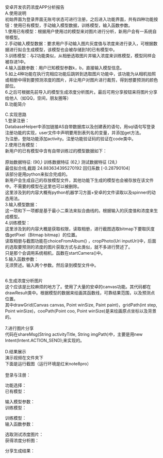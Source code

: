 安卓开发农药浓度APP分析报告<br>
A.使用说明<br>
初始界面为登录界面无账号状态可进行注册，之后进入功能界面，共有四种功能按钮：使用已有模型，手动输入模型数据，训练模型，输入函数参数。<br>
1.使用已有模型：根据用户使用过的模型来对图片进行分析，新用户会有一系统自带模型。<br>
2.手动输入模型数据：要求用户手动输入图片灰度值与浓度来进行录入，可根据数据进行拟合生成模型，该模型也会被存储到1的已有模型中。<br>
3.训练模型：与2功能类似，从相册选取图片并输入浓度来训练模型，模型同样会被存进1中。<br>
4.输入函数参数：用户已知模型参数k，b，直接输入模型信息。<br>
5.如上4种功能在执行完相应功能后跳转到选取图片功能中，该功能为从相机拍照或相册中得到要预测浓度的图片，并让用户对图片进行裁剪，得到想要预测的颜色部位。<br>
6.之后可根据先前导入的模型生成浓度分析图片。最后可用分享按钮来将图片分享给他人（如QQ，空间，朋友圈等）<br>
B.功能简介<br>



C.实现思路<br>
1.登录注册：<br>
DatabaseHelper中添加链接AS自带数据库以及创建表的语句，用sql语句写登录注册功能的实现，user文件中声明要用到表列名的变量，并添加get方法。<br>
为注册，登陆功能添加activity。注册功能验证码的验证在code类中。<br>
2.使用已有模型：<br>
新用户的已有模型中含有自带训练过的模型数据如下：<br>
<br>
原始数据特征: (90,) 训练数据特征 (62,) 测试数据特征 (28,)<br>
最佳拟合线,截距 24.883634395270192 回归系数 [-0.28790104]<br>
该部分是用python来拟合完成的。<br>
新用户会生成自己的存放模型文件，其他功能下生成的模型也会被存放在该文件中。不需要的模型在这里也可以被删除。<br>
这里涉及到的内容大概有python机器学习方面+安卓的文件读取以及spinner的动态用法。<br>
3.输入模型数据：<br>
这一项和下一项都是基于最小二乘法来拟合曲线的。根据输入的灰度值和浓度来生成模型。<br>
4.训练模型：<br>
这里涉及到的内容大概是获取权限，读取相册，进行截图选取bitmap下要取灰度值getPixel（Bitmap bitmap）的位置。<br>
读取相册与截图功能在choiceFromAlbum() ，cropPhoto(Uri inputUri)中，后面的选取要预测的浓度的图片获取方式与此类似，就不多进行赘述了。<br>
只是那个会调用系统相机，函数在startCamera()中。<br>
5.输入函数参数：<br>
无须赘述。输入两个参数。然后录到模型文件中。<br>
<br>

6.生成浓度分析图片<br>
这个应该是比较麻烦的地方了。使用了大量的安卓的canvas功能。其代码都在drawResult类中。根据模型的数据来绘画其函数线，可靠结果范围，以及预测点位置。<br>
其中drawGrid(Canvas canvas, Point winSize, Paint paint)，gridPath(int step, Point winSize)，cooPath(Point coo, Point winSize)是来绘画原点坐标以及背景的。<br>
<br>
7.进行图片分享<br>
代码在shareMsg(String activityTitle, String imgPath)中，主要是用new Intent(Intent.ACTION_SEND);来实现的。<br>
<br>
D.结果展示<br>
演示视频在文件夹下<br>
下面是运行截图（运行环境是红米note8pro）<br>
<br>
登录与注册：<br>
  













功能选择：<br>                              已有模型：<br>
   
















输入模型参数：<br>                        训练模型：<br>
   


















训练模型：<br>                             输入函数参数：<br>
   



















选取测试浓度图片：<br>                      获得浓度分析图：<br>
   















分享生成结果：<br>
      
